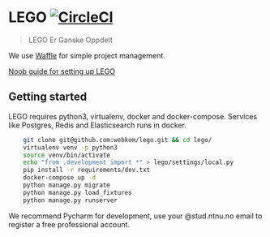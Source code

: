 # LEGO [![CircleCI](https://circleci.com/gh/webkom/lego/tree/master.svg?style=svg&circle-token=26520c314e094786c87c6a14af78c0cd7c82caec)](https://circleci.com/gh/webkom/lego/tree/master)

> LEGO Er Ganske Oppdelt

We use [Waffle](https://waffle.io/webkom/lego) for simple project management.

[Noob guide for setting up LEGO](https://github.com/webkom/lego/wiki/Noob-Guide)

## Getting started

LEGO requires python3, virtualenv, docker and docker-compose. Services like Postgres, Redis and
Elasticsearch runs in docker.


```bash
    git clone git@github.com:webkom/lego.git && cd lego/
    virtualenv venv -p python3
    source venv/bin/activate
    echo "from .development import *" > lego/settings/local.py
    pip install -r requirements/dev.txt
    docker-compose up -d
    python manage.py migrate
    python manage.py load_fixtures
    python manage.py runserver
```

We recommend Pycharm for development, use your @stud.ntnu.no email to register a free professional
account.

